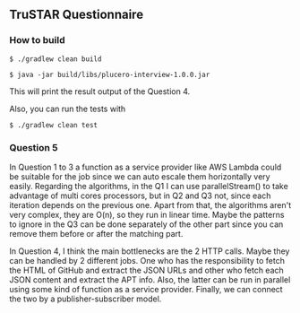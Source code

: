 ## TruSTAR Questionnaire

### How to build
`$ ./gradlew clean build`

`$ java -jar build/libs/plucero-interview-1.0.0.jar`

This will print the result output of the Question 4.

Also, you can run the tests with

`$ ./gradlew clean test`


### Question 5

In Question 1 to 3 a function as a service provider like AWS Lambda could be 
suitable for the job since we can auto escale them horizontally very easily.
Regarding the algorithms, in the Q1 I can use parallelStream() to take advantage of 
multi cores processors, but in Q2 and Q3 not, since each iteration depends on the previous one. 
Apart from that, the algorithms aren't very complex, they are O(n), so they run in linear time. 
Maybe the patterns to ignore in the Q3 can be done separately
of the other part since you can remove them before or after the matching part.

In Question 4, I think the main bottlenecks are the 2 HTTP calls. 
Maybe they can be handled by 2 different jobs. 
One who has the responsibility to fetch the HTML of GitHub and extract the JSON URLs 
and other who fetch each JSON content and extract the APT info. 
Also, the latter can be run in parallel using some kind of function as a service provider. 
Finally, we can connect the two by a publisher-subscriber model.